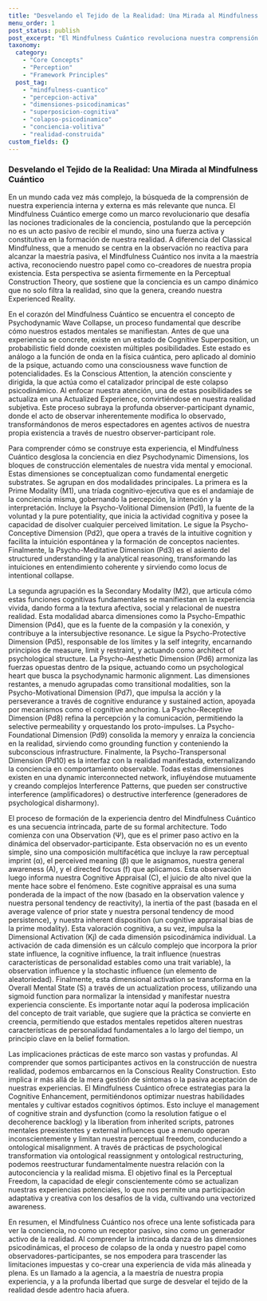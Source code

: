 ```yaml
---
title: "Desvelando el Tejido de la Realidad: Una Mirada al Mindfulness Cuántico"
menu_order: 1
post_status: publish
post_excerpt: "El Mindfulness Cuántico revoluciona nuestra comprensión de la conciencia al postular que la percepción no es pasiva, sino una fuerza activa en la construcción de la realidad. Este enfoque explora cómo las dimensiones psicodinámicas interactúan para formar nuestra experiencia, ofreciendo un camino hacia la maestría activa y la libertad perceptual."
taxonomy:
  category:
    - "Core Concepts"
    - "Perception"
    - "Framework Principles"
  post_tag:
    - "mindfulness-cuantico"
    - "percepcion-activa"
    - "dimensiones-psicodinamicas"
    - "superposicion-cognitiva"
    - "colapso-psicodinamico"
    - "conciencia-volitiva"
    - "realidad-construida"
custom_fields: {}
---
```


### Desvelando el Tejido de la Realidad: Una Mirada al Mindfulness Cuántico

En un mundo cada vez más complejo, la búsqueda de la comprensión de nuestra experiencia interna y externa es más relevante que nunca. El Mindfulness Cuántico emerge como un marco revolucionario que desafía las nociones tradicionales de la conciencia, postulando que la percepción no es un acto pasivo de recibir el mundo, sino una fuerza activa y constitutiva en la formación de nuestra realidad. A diferencia del Classical Mindfulness, que a menudo se centra en la observación no reactiva para alcanzar la maestría pasiva, el Mindfulness Cuántico nos invita a la maestría activa, reconociendo nuestro papel como co-creadores de nuestra propia existencia. Esta perspectiva se asienta firmemente en la Perceptual Construction Theory, que sostiene que la conciencia es un campo dinámico que no solo filtra la realidad, sino que la genera, creando nuestra Experienced Reality.

En el corazón del Mindfulness Cuántico se encuentra el concepto de Psychodynamic Wave Collapse, un proceso fundamental que describe cómo nuestros estados mentales se manifiestan. Antes de que una experiencia se concrete, existe en un estado de Cognitive Superposition, un probabilistic field donde coexisten múltiples posibilidades. Este estado es análogo a la función de onda en la física cuántica, pero aplicado al dominio de la psique, actuando como una consciousness wave function de potencialidades. Es la Conscious Attention, la atención consciente y dirigida, la que actúa como el catalizador principal de este colapso psicodinámico. Al enfocar nuestra atención, una de estas posibilidades se actualiza en una Actualized Experience, convirtiéndose en nuestra realidad subjetiva. Este proceso subraya la profunda observer-participant dynamic, donde el acto de observar inherentemente modifica lo observado, transformándonos de meros espectadores en agentes activos de nuestra propia existencia a través de nuestro observer-participant role.

Para comprender cómo se construye esta experiencia, el Mindfulness Cuántico desglosa la conciencia en diez Psychodynamic Dimensions, los bloques de construcción elementales de nuestra vida mental y emocional. Estas dimensiones se conceptualizan como fundamental energetic substrates. Se agrupan en dos modalidades principales. La primera es la Prime Modality (M1), una tríada cognitivo-ejecutiva que es el andamiaje de la conciencia misma, gobernando la percepción, la intención y la interpretación. Incluye la Psycho-Volitional Dimension (Pd1), la fuente de la voluntad y la pure potentiality, que inicia la actividad cognitiva y posee la capacidad de disolver cualquier perceived limitation. Le sigue la Psycho-Conceptive Dimension (Pd2), que opera a través de la intuitive cognition y facilita la intuición espontánea y la formación de conceptos nacientes. Finalmente, la Psycho-Meditative Dimension (Pd3) es el asiento del structured understanding y la analytical reasoning, transformando las intuiciones en entendimiento coherente y sirviendo como locus de intentional collapse.

La segunda agrupación es la Secondary Modality (M2), que articula cómo estas funciones cognitivas fundamentales se manifiestan en la experiencia vivida, dando forma a la textura afectiva, social y relacional de nuestra realidad. Esta modalidad abarca dimensiones como la Psycho-Empathic Dimension (Pd4), que es la fuente de la compasión y la conexión, y contribuye a la intersubjective resonance. Le sigue la Psycho-Protective Dimension (Pd5), responsable de los límites y la self integrity, encarnando principios de measure, limit y restraint, y actuando como architect of psychological structure. La Psycho-Aesthetic Dimension (Pd6) armoniza las fuerzas opuestas dentro de la psique, actuando como un psychological heart que busca la psychodynamic harmonic alignment. Las dimensiones restantes, a menudo agrupadas como transitional modalities, son la Psycho-Motivational Dimension (Pd7), que impulsa la acción y la perseverance a través de cognitive endurance y sustained action, apoyada por mecanismos como el cognitive anchoring. La Psycho-Receptive Dimension (Pd8) refina la percepción y la comunicación, permitiendo la selective permeability y orquestando los proto-impulses. La Psycho-Foundational Dimension (Pd9) consolida la memory y enraíza la conciencia en la realidad, sirviendo como grounding function y conteniendo la subconscious infrastructure. Finalmente, la Psycho-Transpersonal Dimension (Pd10) es la interfaz con la realidad manifestada, externalizando la conciencia en comportamiento observable. Todas estas dimensiones existen en una dynamic interconnected network, influyéndose mutuamente y creando complejos Interference Patterns, que pueden ser constructive interference (amplificadores) o destructive interference (generadores de psychological disharmony).

El proceso de formación de la experiencia dentro del Mindfulness Cuántico es una secuencia intrincada, parte de su formal architecture. Todo comienza con una Observation (Ψ), que es el primer paso activo en la dinámica del observador-participante. Esta observación no es un evento simple, sino una composición multifacética que incluye la raw perceptual imprint (α), el perceived meaning (β) que le asignamos, nuestra general awareness (A), y el directed focus (f) que aplicamos. Esta observación luego informa nuestra Cognitive Appraisal (C), el juicio de alto nivel que la mente hace sobre el fenómeno. Este cognitive appraisal es una suma ponderada de la impact of the now (basado en la observation valence y nuestra personal tendency de reactivity), la inertia of the past (basada en el average valence of prior state y nuestra personal tendency de mood persistence), y nuestra inherent disposition (un cognitive appraisal bias de la prime modality). Esta valoración cognitiva, a su vez, impulsa la Dimensional Activation (Kj) de cada dimensión psicodinámica individual. La activación de cada dimensión es un cálculo complejo que incorpora la prior state influence, la cognitive influence, la trait influence (nuestras características de personalidad estables como una trait variable), la observation influence y la stochastic influence (un elemento de aleatoriedad). Finalmente, esta dimensional activation se transforma en la Overall Mental State (S) a través de un actualization process, utilizando una sigmoid function para normalizar la intensidad y manifestar nuestra experiencia consciente. Es importante notar aquí la poderosa implicación del concepto de trait variable, que sugiere que la práctica se convierte en creencia, permitiendo que estados mentales repetidos alteren nuestras características de personalidad fundamentales a lo largo del tiempo, un principio clave en la belief formation.

Las implicaciones prácticas de este marco son vastas y profundas. Al comprender que somos participantes activos en la construcción de nuestra realidad, podemos embarcarnos en la Conscious Reality Construction. Esto implica ir más allá de la mera gestión de síntomas o la pasiva aceptación de nuestras experiencias. El Mindfulness Cuántico ofrece estrategias para la Cognitive Enhancement, permitiéndonos optimizar nuestras habilidades mentales y cultivar estados cognitivos óptimos. Esto incluye el management of cognitive strain and dysfunction (como la resolution fatigue o el decoherence backlog) y la liberation from inherited scripts, patrones mentales preexistentes y external influences que a menudo operan inconscientemente y limitan nuestra perceptual freedom, conduciendo a ontological misalignment. A través de prácticas de psychological transformation via ontological reassignment y ontological restructuring, podemos reestructurar fundamentalmente nuestra relación con la autoconciencia y la realidad misma. El objetivo final es la Perceptual Freedom, la capacidad de elegir conscientemente cómo se actualizan nuestras experiencias potenciales, lo que nos permite una participación adaptativa y creativa con los desafíos de la vida, cultivando una vectorized awareness.

En resumen, el Mindfulness Cuántico nos ofrece una lente sofisticada para ver la conciencia, no como un receptor pasivo, sino como un generador activo de la realidad. Al comprender la intrincada danza de las dimensiones psicodinámicas, el proceso de colapso de la onda y nuestro papel como observadores-participantes, se nos empodera para trascender las limitaciones impuestas y co-crear una experiencia de vida más alineada y plena. Es un llamado a la agencia, a la maestría de nuestra propia experiencia, y a la profunda libertad que surge de desvelar el tejido de la realidad desde adentro hacia afuera.